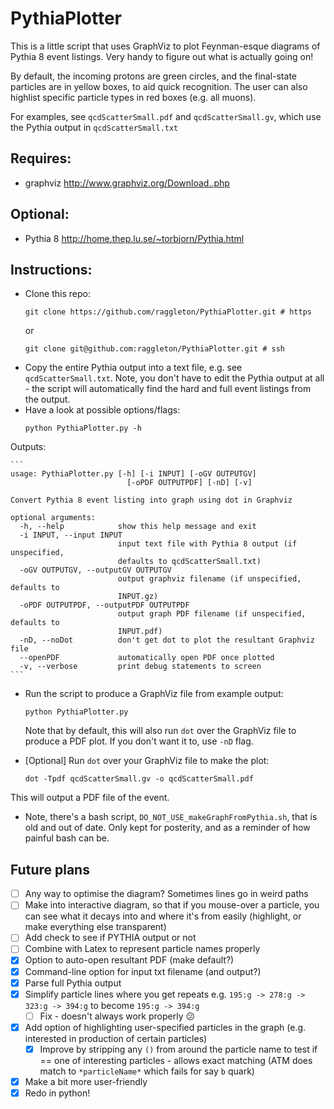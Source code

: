 # PythiaPlotter

This is a little script that uses GraphViz to plot Feynman-esque diagrams of Pythia 8 event listings. Very handy to figure out what is actually going on!

By default, the incoming protons are green circles, and the final-state particles are in yellow boxes, to aid quick recognition. The user can also highlist specific particle types in red boxes (e.g. all muons).

For examples, see `qcdScatterSmall.pdf` and `qcdScatterSmall.gv`, which use the Pythia output in `qcdScatterSmall.txt`

## Requires:
- graphviz http://www.graphviz.org/Download..php

## Optional:
- Pythia 8 http://home.thep.lu.se/~torbjorn/Pythia.html

## Instructions:

- Clone this repo:
	```
	git clone https://github.com/raggleton/PythiaPlotter.git # https

	```
	or 
	```
	git clone git@github.com:raggleton/PythiaPlotter.git # ssh

	```
- Copy the entire Pythia output into a text file, e.g. see `qcdScatterSmall.txt`. Note, you don't have to edit the Pythia output at all - the script will automatically find the hard and full event listings from the output.
- Have a look at possible options/flags:
	```
	python PythiaPlotter.py -h

	```
Outputs:

	```
	usage: PythiaPlotter.py [-h] [-i INPUT] [-oGV OUTPUTGV]
                              [-oPDF OUTPUTPDF] [-nD] [-v]

	Convert Pythia 8 event listing into graph using dot in Graphviz

	optional arguments:
	  -h, --help            show this help message and exit
	  -i INPUT, --input INPUT
	                        input text file with Pythia 8 output (if unspecified,
	                        defaults to qcdScatterSmall.txt)
	  -oGV OUTPUTGV, --outputGV OUTPUTGV
	                        output graphviz filename (if unspecified, defaults to
	                        INPUT.gz)
	  -oPDF OUTPUTPDF, --outputPDF OUTPUTPDF
	                        output graph PDF filename (if unspecified, defaults to
	                        INPUT.pdf)
	  -nD, --noDot          don't get dot to plot the resultant Graphviz file
      --openPDF             automatically open PDF once plotted
	  -v, --verbose         print debug statements to screen
	```

- Run the script to produce a GraphViz file from example output:
	```
	python PythiaPlotter.py

	```
	Note that by default, this will also run `dot` over the GraphViz file to produce a PDF plot. If you don't want it to, use `-nD` flag.

- [Optional] Run `dot` over your GraphViz file to make the plot:
	```
	dot -Tpdf qcdScatterSmall.gv -o qcdScatterSmall.pdf
	
	```
This will output a PDF file of the event.

- Note, there's a bash script, `DO_NOT_USE_makeGraphFromPythia.sh`, that is old and out of date. Only kept for posterity, and as a reminder of how painful bash can be.

## Future plans
- [ ] Any way to optimise the diagram? Sometimes lines go in weird paths
- [ ] Make into interactive diagram, so that if you mouse-over a particle, you can see what it decays into and where it's from easily (highlight, or make everything else transparent)
- [ ] Add check to see if PYTHIA output or not
- [ ] Combine with Latex to represent particle names properly
- [x] Option to auto-open resultant PDF (make default?)
- [x] Command-line option for input txt filename (and output?)
- [x] Parse full Pythia output
- [x] Simplify particle lines where you get repeats e.g. `195:g -> 278:g -> 323:g -> 394:g` to become `195:g -> 394:g`
	- [ ] Fix - doesn't always work properly :confused:
- [x] Add option of highlighting user-specified particles in the graph (e.g. interested in production of certain particles)
	- [x] Improve by stripping any `()` from around the particle name to test if == one of interesting particles - allows exact matching (ATM does match to `*particleName*` which fails for say `b` quark)
- [x] Make a bit more user-friendly
- [x] Redo in python!